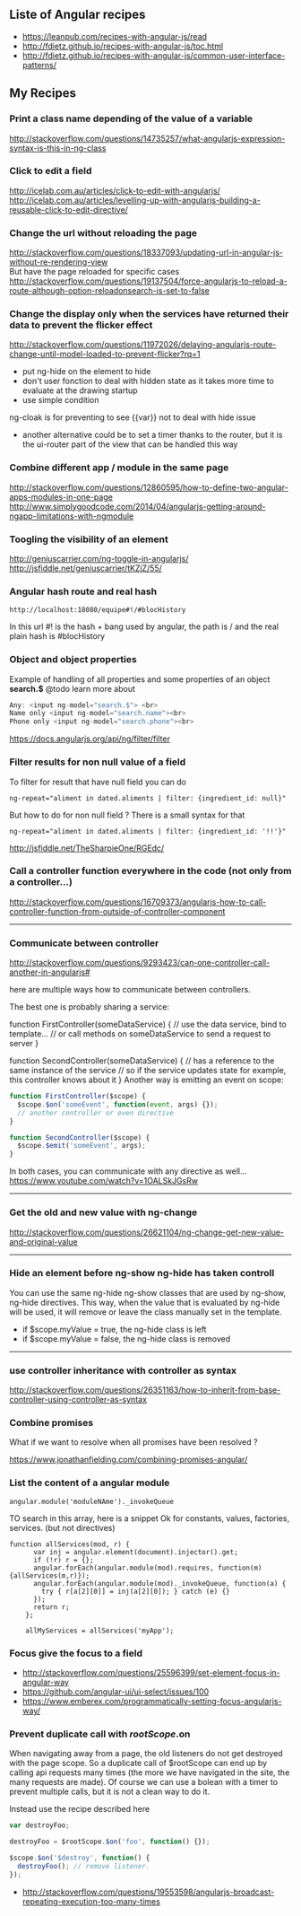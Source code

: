 ## Liste of Angular recipes     
* https://leanpub.com/recipes-with-angular-js/read
* http://fdietz.github.io/recipes-with-angular-js/toc.html
* http://fdietz.github.io/recipes-with-angular-js/common-user-interface-patterns/

## My Recipes

### **Print a class name depending of the value of a variable**   
http://stackoverflow.com/questions/14735257/what-angularjs-expression-syntax-is-this-in-ng-class

### **Click to edit a field**   
http://icelab.com.au/articles/click-to-edit-with-angularjs/   
http://icelab.com.au/articles/levelling-up-with-angularjs-building-a-reusable-click-to-edit-directive/

### **Change the url without reloading the page**   
http://stackoverflow.com/questions/18337093/updating-url-in-angular-js-without-re-rendering-view   
But have the page reloaded for specific cases   
http://stackoverflow.com/questions/19137504/force-angularjs-to-reload-a-route-although-option-reloadonsearch-is-set-to-false

### **Change the display only when the services have returned their data to prevent the flicker effect**   
http://stackoverflow.com/questions/11972026/delaying-angularjs-route-change-until-model-loaded-to-prevent-flicker?rq=1

* put ng-hide on the element to hide 
* don't user fonction to deal with hidden state as it takes more time to evaluate at the drawing startup 
* use simple condition 

ng-cloak is for preventing to see {{var}} not to deal with hide issue 

* another alternative could be to set a timer thanks to the router, but it is the ui-router part of the view that can be handled this way 

### **Combine different app / module in the same page**   
http://stackoverflow.com/questions/12860595/how-to-define-two-angular-apps-modules-in-one-page   
http://www.simplygoodcode.com/2014/04/angularjs-getting-around-ngapp-limitations-with-ngmodule

### **Toogling the visibility of an element**    
http://geniuscarrier.com/ng-toggle-in-angularjs/
http://jsfiddle.net/geniuscarrier/tKZjZ/55/

### **Angular hash route and real hash**   
````
http://localhost:18080/equipe#!/#blocHistory
````
In this url #! is the hash + bang used by angular, the path is / and the real plain hash is #blocHistory

### **Object and object properties** 

Example of handling of all properties and some properties of an object 
**search.$** @todo learn more about
````js
Any: <input ng-model="search.$"> <br>
Name only <input ng-model="search.name"><br>
Phone only <input ng-model="search.phone"><br>
````
https://docs.angularjs.org/api/ng/filter/filter

### **Filter results for non null value of a field** 
To filter for result that have null field you can do 
````
ng-repeat="aliment in dated.aliments | filter: {ingredient_id: null}"
````
But how to do for non null field ?
There is a small syntax for that
````
ng-repeat="aliment in dated.aliments | filter: {ingredient_id: '!!'}"
````

http://jsfiddle.net/TheSharpieOne/RGEdc/

### **Call a controller function everywhere in the code (not only from a controller...)**      
http://stackoverflow.com/questions/16709373/angularjs-how-to-call-controller-function-from-outside-of-controller-component


***

### **Communicate between controller** 

http://stackoverflow.com/questions/9293423/can-one-controller-call-another-in-angularjs#

here are multiple ways how to communicate between controllers.

The best one is probably sharing a service:

function FirstController(someDataService) {
  // use the data service, bind to template...
  // or call methods on someDataService to send a request to server
}

function SecondController(someDataService) {
  // has a reference to the same instance of the service
  // so if the service updates state for example, this controller knows about it
}
Another way is emitting an event on scope:
````js
function FirstController($scope) {
  $scope.$on('someEvent', function(event, args) {});
  // another controller or even directive
}

function SecondController($scope) {
  $scope.$emit('someEvent', args);
}
````
In both cases, you can communicate with any directive as well...
https://www.youtube.com/watch?v=1OALSkJGsRw

***
### **Get the old and new value with ng-change**
http://stackoverflow.com/questions/26621104/ng-change-get-new-value-and-original-value

***
### **Hide an element before ng-show ng-hide has taken controll** 

You can use the same ng-hide ng-show classes that are used by ng-show, ng-hide directives. 
This way, when the value that is evaluated by ng-hide will be used, it will remove or leave the class manually set in the template.

<div class="ng-hide" ng-hide="myValue" >

* if $scope.myValue = true, the ng-hide class is left
* if $scope.myValue = false, the ng-hide class is removed

***
### **use controller inheritance with controller as syntax** 

http://stackoverflow.com/questions/26351163/how-to-inherit-from-base-controller-using-controller-as-syntax

### Combine promises 

What if we want to resolve when all promises have been resolved ? 

https://www.jonathanfielding.com/combining-promises-angular/

### List the content of a angular module 

````
angular.module('moduleNAme')._invokeQueue
````
TO search in this array, here is a snippet
Ok for constants, values, factories, services. (but not directives)

````
function allServices(mod, r) {
      var inj = angular.element(document).injector().get;
      if (!r) r = {};
      angular.forEach(angular.module(mod).requires, function(m) {allServices(m,r)});
      angular.forEach(angular.module(mod)._invokeQueue, function(a) {
        try { r[a[2][0]] = inj(a[2][0]); } catch (e) {}
      });
      return r;
    };

    allMyServices = allServices('myApp');
````

### Focus give the focus to a field

* http://stackoverflow.com/questions/25596399/set-element-focus-in-angular-way
* https://github.com/angular-ui/ui-select/issues/100
* https://www.emberex.com/programmatically-setting-focus-angularjs-way/


### Prevent duplicate call with $rootScope.$on

When navigating away from a page, the old listeners do not get destroyed with the page scope. So a duplicate call of $rootScope can end up by calling api requests many times (the more we have navigated in the site, the many requests are made). Of course we can use a bolean with a timer to prevent multiple calls, but it is not a clean way to do it. 


Instead use the recipe described here
``` js
var destroyFoo;

destroyFoo = $rootScope.$on('foo', function() {});

$scope.$on('$destroy', function() {
  destroyFoo(); // remove listener.
});  
```
* http://stackoverflow.com/questions/19553598/angularjs-broadcast-repeating-execution-too-many-times